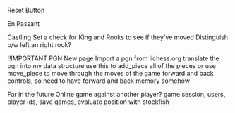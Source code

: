 Reset Button

En Passant

Castling
Set a check for King and Rooks to see if they've moved
Distinguish b/w left an right rook?

!!IMPORTANT
PGN
New page
Import a pgn from lichess.org
translate the pgn into my data structure
use this to add_piece all of the pieces
or use move_piece to move through the moves of the game
forward and back controls, so need to have forward and back memory somehow

Far in the future
Online game against another player?
game session, users, player ids, save games, evaluate position with stockfish
